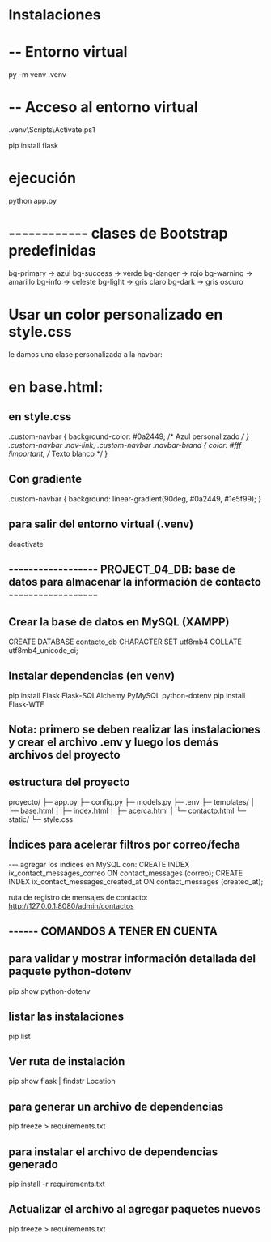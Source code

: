 <!-- 
proyecto con Jinja2 para usar un template base, uso de bootstrap y separar el CSS en un archivo externo.
-->


# Instalaciones

# -- Entorno virtual
py -m venv .venv
# -- Acceso al entorno virtual
.venv\Scripts\Activate.ps1

pip install flask

# ejecución
python app.py

# ------------ clases de Bootstrap predefinidas
bg-primary → azul
bg-success → verde
bg-danger → rojo
bg-warning → amarillo
bg-info → celeste
bg-light → gris claro
bg-dark → gris oscuro

# Usar un color personalizado en style.css
le damos una clase personalizada a la navbar:
# en base.html:
<nav class="navbar navbar-expand-lg custom-navbar">

# en style.css
.custom-navbar {
    background-color: #0a2449;  /* Azul personalizado */
}
.custom-navbar .nav-link,
.custom-navbar .navbar-brand {
    color: #fff !important;  /* Texto blanco */
}

# Con gradiente
.custom-navbar {
    background: linear-gradient(90deg, #0a2449, #1e5f99);
}

## para salir del entorno virtual (.venv)
deactivate





# ------------------ PROJECT_04_DB: base de datos para almacenar la información de contacto ------------------

## Crear la base de datos en MySQL (XAMPP)
CREATE DATABASE contacto_db CHARACTER SET utf8mb4 COLLATE utf8mb4_unicode_ci;

## Instalar dependencias (en venv)
pip install Flask Flask-SQLAlchemy PyMySQL python-dotenv
pip install Flask-WTF  

# Nota: primero se deben realizar las instalaciones y crear el archivo .env y luego los demás archivos del proyecto

## estructura del proyecto
proyecto/
├─ app.py
├─ config.py
├─ models.py
├─ .env
├─ templates/
│  ├─ base.html
│  ├─ index.html
│  ├─ acerca.html
│  └─ contacto.html
└─ static/
   └─ style.css

# Índices para acelerar filtros por correo/fecha

--- agregar los índices en MySQL con:
CREATE INDEX ix_contact_messages_correo ON contact_messages (correo);
CREATE INDEX ix_contact_messages_created_at ON contact_messages (created_at);

ruta de registro de mensajes de contacto:
http://127.0.0.1:8080/admin/contactos




# ------ COMANDOS A TENER EN CUENTA

# para validar y mostrar información detallada del paquete python-dotenv
pip show python-dotenv

# listar las instalaciones
pip list
# Ver ruta de instalación
pip show flask | findstr Location
# para generar un archivo de dependencias
pip freeze > requirements.txt
# para instalar el archivo de dependencias generado
pip install -r requirements.txt
# Actualizar el archivo al agregar paquetes nuevos
pip freeze > requirements.txt


